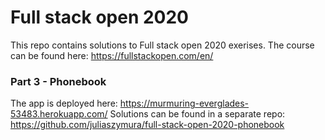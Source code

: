 # Full stack open 2020

This repo contains solutions to Full stack open 2020 exerises. The course can be found here: https://fullstackopen.com/en/

### Part 3 - Phonebook

The app is deployed here: https://murmuring-everglades-53483.herokuapp.com/
Solutions can be found in a separate repo: https://github.com/juliaszymura/full-stack-open-2020-phonebook
